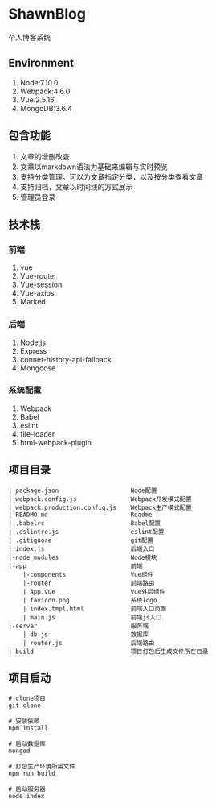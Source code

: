# ShawnBlog
个人博客系统
## Environment
1. Node:7.10.0
2. Webpack:4.6.0
3. Vue:2.5.16
4. MongoDB:3.6.4
## 包含功能
1. 文章的增删改查
2. 文章以markdown语法为基础来编辑与实时预览
3. 支持分类管理。可以为文章指定分类，以及按分类查看文章
4. 支持归档，文章以时间线的方式展示
5. 管理员登录
## 技术栈
### 前端
1. vue
2. Vue-router
3. Vue-session
4. Vue-axios
5. Marked
### 后端
1. Node.js
2. Express
3. connet-history-api-fallback
4. Mongoose
### 系统配置
1. Webpack
2. Babel
3. eslint
4. file-loader
5. html-webpack-plugin
## 项目目录
```
| package.json                    Node配置
| webpack.config.js               Webpack开发模式配置
| webpack.production.config.js    Webpack生产模式配置
| READMO.md                       Readme
| .babelrc                        Babel配置
| .eslintrc.js                    eslint配置
| .gitignore                      git配置
| index.js                        后端入口
|-node_modules                    Node模块
|-app                             前端
    |-components                  Vue组件
    |-router                      前端路由
    | App.vue                     Vue外层组件
    | favicon.png                 系统logo
    | index.tmpl.html             前端入口页面
    | main.js                     前端js入口
|-server                          服务端
    | db.js                       数据库
    | router.js                   后端路由
|-build                           项目打包后生成文件所在目录
```
## 项目启动
```
# clone项目
git clone

# 安装依赖
npm install

# 启动数据库
mongod

# 打包生产环境所需文件
npm run build

# 启动服务器
node index
```
